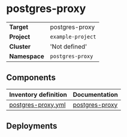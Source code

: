 # postgres-proxy 

|||
| --- | --- |
| **Target** | postgres-proxy |
| **Project**     | `example-project`|
| **Cluster**     |  'Not defined'  |
| **Namespace**   | `postgres-proxy` |

## Components
| Inventory definition | Documentation |
| --- | --- |
|[postgres-proxy.yml](../../inventory/classes/components/postgres-proxy.yml)| [postgres-proxy](postgres-proxy-readme.md)|

## Deployments
